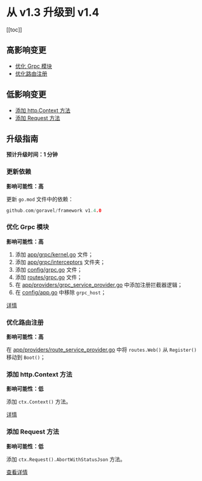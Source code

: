 # 从 v1.3 升级到 v1.4

[[toc]]

## 高影响变更

- [优化 Grpc 模块](#optimize-grpc-module)
- [优化路由注册](#optimize-route-register)

## 低影响变更

- [添加 http.Context 方法](#add-http-context-method)
- [添加 Request 方法](#add-request-method)

## 升级指南

**预计升级时间：1 分钟**

### 更新依赖

**影响可能性：高**

更新 `go.mod` 文件中的依赖：

```go
github.com/goravel/framework v1.4.0
```

### 优化 Grpc 模块

**影响可能性：高**

1. 添加 [app/grpc/kernel.go](https://github.com/goravel/goravel/blob/v1.4.0/app/grpc/kernel.go) 文件；
2. 添加 [app/grpc/interceptors](https://github.com/goravel/goravel/tree/v1.4.0/app/grpc/interceptors) 文件夹；
3. 添加 [config/grpc.go](https://github.com/goravel/goravel/blob/v1.4.0/config/grpc.go) 文件；
4. 添加 [routes/grpc.go](https://github.com/goravel/goravel/blob/v1.4.0/routes/grpc.go) 文件；
5. 在 [app/providers/grpc_service_provider.go](https://github.com/goravel/goravel/blob/v1.4.0/app/providers/grpc_service_provider.go) 中添加注册拦截器逻辑；
6. 在 [config/app.go](https://github.com/goravel/goravel/blob/v1.4.0/config/app.go) 中移除 `grpc_host`；

[详情](../basic/grpc)

### 优化路由注册

**影响可能性：高**

在 [app/providers/route_service_provider.go](https://github.com/goravel/goravel/blob/v1.4.0/app/providers/route_service_provider.go) 中将 `routes.Web()` 从 `Register()` 移动到 `Boot()`；

### 添加 http.Context 方法

**影响可能性：低**

添加 `ctx.Context()` 方法。

[详情](../basic/requests#get-context)

### 添加 Request 方法

**影响可能性：低**

添加 `ctx.Request().AbortWithStatusJson` 方法。

[查看详情](../basic/requests#abort-request)
